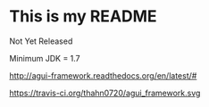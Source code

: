 # This is my README

Not Yet Released

Minimum JDK = 1.7

http://agui-framework.readthedocs.org/en/latest/#

https://travis-ci.org/thahn0720/agui_framework.svg